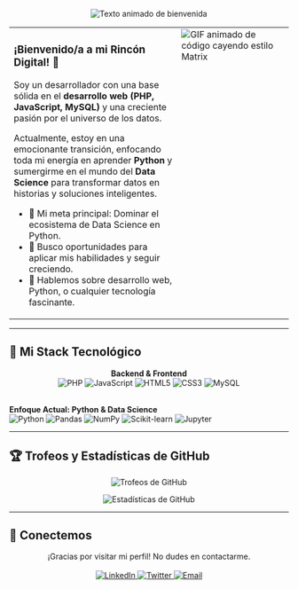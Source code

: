 <p align="center">
  <img src="https://readme-typing-svg.herokuapp.com?font=Fira+Code&size=28&pause=1000&color=336791&center=true&width=500&lines=¡Hola!+Soy+Jose+Caldera;Desarrollador+Web;Cientifico+de+Datos" alt="Texto animado de bienvenida" />
</p>

<table>
  <tr>
    <td valign="top" width="60%">
      <h3>¡Bienvenido/a a mi Rincón Digital! 👋</h3>
      <p>
        Soy un desarrollador con una base sólida en el <strong>desarrollo web (PHP, JavaScript, MySQL)</strong> y una creciente pasión por el universo de los datos.
      </p>
      <p>
        Actualmente, estoy en una emocionante transición, enfocando toda mi energía en aprender <strong>Python</strong> y sumergirme en el mundo del <strong>Data Science</strong> para transformar datos en historias y soluciones inteligentes.
      </p>
      <ul>
        <li>🌱 Mi meta principal: Dominar el ecosistema de Data Science en Python.</li>
        <li>🚀 Busco oportunidades para aplicar mis habilidades y seguir creciendo.</li>
        <li>💬 Hablemos sobre desarrollo web, Python, o cualquier tecnología fascinante.</li>
      </ul>
    </td>
  <td valign="top" width="40%">
  <img src="https://media.giphy.com/media/v1.Y2lkPTc5MGI3NjExN2dpc3N2c2I4cnNzb252NGRyN2V2MjZ2c3JzbG5qYjV1b3c4emw4cCZlcD12MV9pbnRlcm5hbF9naWZfYnlfaWQmY3Q9Zw/WFZvB7VIXBgiz3o2e4/giphy.gif" alt="GIF animado de código cayendo estilo Matrix" />
</td>
  </tr>
</table>

---

## 🚀 Mi Stack Tecnológico
<p align="center">
  <strong>Backend & Frontend</strong><br>
  <img src="https://img.shields.io/badge/PHP-777BB4?style=for-the-badge&logo=php&logoColor=white" alt="PHP">
  <img src="https://img.shields.io/badge/JavaScript-F7DF1E?style=for-the-badge&logo=javascript&logoColor=black" alt="JavaScript">
  <img src="https://img.shields.io/badge/HTML5-E34F26?style=for-the-badge&logo=html5&logoColor=white" alt="HTML5">
  <img src="https://img.shields.io/badge/CSS3-1572B6?style=for-the-badge&logo=css3&logoColor=white" alt="CSS3">
  <img src="https://img.shields.io/badge/MySQL-4479A1?style=for-the-badge&logo=mysql&logoColor=white" alt="MySQL">
  <br><br>

  <strong>Enfoque Actual: Python & Data Science</strong><br>
  <img src="https://img.shields.io/badge/Python-3776AB?style=for-the-badge&logo=python&logoColor=white" alt="Python">
  <img src="https://img.shields.io/badge/Pandas-150458?style=for-the-badge&logo=pandas&logoColor=white" alt="Pandas">
  <img src="https://img.shields.io/badge/NumPy-013243?style=for-the-badge&logo=numpy&logoColor=white" alt="NumPy">
  <img src="https://img.shields.io/badge/Scikit--Learn-F7931E?style=for-the-badge&logo=scikit-learn&logoColor=white" alt="Scikit-learn">
  <img src="https://img.shields.io/badge/Jupyter-F37626?style=for-the-badge&logo=jupyter&logoColor=white" alt="Jupyter">
</p>

---

## 🏆 Trofeos y Estadísticas de GitHub
<p align="center">
  <img src="https://github-profile-trophy.vercel.app/?username=laocorp&theme=dracula&column=7&margin-w=15&margin-h=15" alt="Trofeos de GitHub">
</p>
<p align="center">
  <img src="https://github-readme-stats.vercel.app/api?username=laocorp&show_icons=true&theme=dracula&include_all_commits=true&count_private=true" alt="Estadísticas de GitHub">
</p>

---

## 🔗 Conectemos
<p align="center">
  ¡Gracias por visitar mi perfil! No dudes en contactarme.
  <br><br>
  <a href="https://linkedin.com/in/[tu-usuario-linkedin]">
    <img src="https://img.shields.io/badge/LinkedIn-0A66C2?style=for-the-badge&logo=linkedin&logoColor=white" alt="LinkedIn">
  </a>
  <a href="https://twitter.com/[tu-usuario-twitter]">
    <img src="https://img.shields.io/badge/Twitter-1DA1F2?style=for-the-badge&logo=twitter&logoColor=white" alt="Twitter">
  </a>
  <a href="mailto:[tu-correo@ejemplo.com]">
    <img src="https://img.shields.io/badge/Email-D14836?style=for-the-badge&logo=gmail&logoColor=white" alt="Email">
  </a>
</p>
